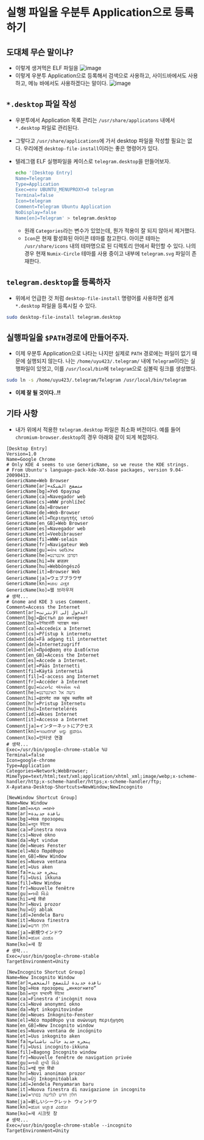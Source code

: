 # 실행 파일을 우분투 Application으로 등록하기

## 도대체 무슨 말이냐?
- 이렇게 생겨먹은 ELF 파일을
![image](https://cloud.githubusercontent.com/assets/8033320/20421866/18f3a680-adaa-11e6-93fc-b2fa5534e662.png)
- 이렇게 우분투 Application으로 등록해서 검색으로 사용하고, 사이드바에서도 사용하고, 메뉴 바에서도 사용하겠다는 말이다.
![image](https://cloud.githubusercontent.com/assets/8033320/20421934/89f79fb2-adaa-11e6-8fc6-91ea11016455.png)

## `*.desktop` 파일 작성
- 우분투에서 Application 목록 관리는 `/usr/share/applicatons` 내에서 `*.desktop` 파일로 관리된다.
- 그렇다고 `/usr/share/applications`에 가서 desktop 파일을 작성할 필요는 없다. 우리에겐 `desktop-file-install`이라는 좋은 명령어가 있다.
- 텔레그램 ELF 실행파일을 케이스로 `telegram.desktop`을 만들어보자.

  ```bash
  echo '[Desktop Entry]
  Name=Telegram
  Type=Application
  Exec=env UBUNTU_MENUPROXY=0 telegram
  Terminal=false
  Icon=telegram
  Comment=Telegram Ubuntu Application
  NoDisplay=false
  Name[en]=Telegram' > telegram.desktop
  ```
  - 원래 `Categories`라는 변수가 있었는데, 뭔가 적용이 잘 되지 않아서 제거했다.
  - `Icon`은 현재 활성화된 아이콘 테마를 참고한다. 아이콘 테마는 `/usr/share/icons` 내의 테마명으로 된 디렉토리 안에서 확인할 수 있다. 나의 경우 현재 `Numix-Circle` 테마를 사용 중이고 내부에 `telegram.svg` 파일이 존재한다.

## `telegram.desktop`을 등록하자
- 위에서 언급한 것 처럼 `desktop-file-install` 명령어를 사용하면 쉽게 `*.desktop` 파일을 등록시킬 수 있다.
```bash
sudo desktop-file-install telegram.desktop
```

## 실행파일을 `$PATH`경로에 만들어주자.
- 이제 우분투 Application으로 나타는 나지만 실제로 `PATH` 경로에는 파일이 없기 때문에 실행되지 않는다. 나는 `/home/uyu423/.telegram/` 내에 `Telegram`이라는 실행파일이 있엇고, 이를 `/usr/local/bin`에 `telegram`으로 심볼릭 링크를 생성했다.
```bash
sudo ln -s /home/uyu423/.telegram/Telegram /usr/local/bin/telegram
```
- **이제 잘 될 것이다..!!**

## 기타 사항
- 내가 위에서 적용한 `telegram.desktop` 파일은 최소화 버전이다. 예를 들어 `chromium-browser.desktop`의 경우 아래와 같이 되게 복잡하다.

```
[Desktop Entry]
Version=1.0
Name=Google Chrome
# Only KDE 4 seems to use GenericName, so we reuse the KDE strings.
# From Ubuntu's language-pack-kde-XX-base packages, version 9.04-20090413.
GenericName=Web Browser
GenericName[ar]=متصفح الشبكة
GenericName[bg]=Уеб браузър
GenericName[ca]=Navegador web
GenericName[cs]=WWW prohlížeč
GenericName[da]=Browser
GenericName[de]=Web-Browser
GenericName[el]=Περιηγητής ιστού
GenericName[en_GB]=Web Browser
GenericName[es]=Navegador web
GenericName[et]=Veebibrauser
GenericName[fi]=WWW-selain
GenericName[fr]=Navigateur Web
GenericName[gu]=વેબ બ્રાઉઝર
GenericName[he]=דפדפן אינטרנט
GenericName[hi]=वेब ब्राउज़र
GenericName[hu]=Webböngésző
GenericName[it]=Browser Web
GenericName[ja]=ウェブブラウザ
GenericName[kn]=ಜಾಲ ವೀಕ್ಷಕ
GenericName[ko]=웹 브라우저
# 생략...
# Gnome and KDE 3 uses Comment.
Comment=Access the Internet
Comment[ar]=الدخول إلى الإنترنت
Comment[bg]=Достъп до интернет
Comment[bn]=ইন্টারনেটটি অ্যাক্সেস করুন
Comment[ca]=Accedeix a Internet
Comment[cs]=Přístup k internetu
Comment[da]=Få adgang til internettet
Comment[de]=Internetzugriff
Comment[el]=Πρόσβαση στο Διαδίκτυο
Comment[en_GB]=Access the Internet
Comment[es]=Accede a Internet.
Comment[et]=Pääs Internetti
Comment[fi]=Käytä internetiä
Comment[fil]=I-access ang Internet
Comment[fr]=Accéder à Internet
Comment[gu]=ઇંટરનેટ ઍક્સેસ કરો
Comment[he]=גישה אל האינטרנט
Comment[hi]=इंटरनेट तक पहुंच स्थापित करें
Comment[hr]=Pristup Internetu
Comment[hu]=Internetelérés
Comment[id]=Akses Internet
Comment[it]=Accesso a Internet
Comment[ja]=インターネットにアクセス
Comment[kn]=ಇಂಟರ್ನೆಟ್ ಅನ್ನು ಪ್ರವೇಶಿಸಿ
Comment[ko]=인터넷 연결
# 생략...
Exec=/usr/bin/google-chrome-stable %U
Terminal=false
Icon=google-chrome
Type=Application
Categories=Network;WebBrowser;
MimeType=text/html;text/xml;application/xhtml_xml;image/webp;x-scheme-handler/http;x-scheme-handler/https;x-scheme-handler/ftp;
X-Ayatana-Desktop-Shortcuts=NewWindow;NewIncognito

[NewWindow Shortcut Group]
Name=New Window
Name[am]=አዲስ መስኮት
Name[ar]=نافذة جديدة
Name[bg]=Нов прозорец
Name[bn]=নতুন উইন্ডো
Name[ca]=Finestra nova
Name[cs]=Nové okno
Name[da]=Nyt vindue
Name[de]=Neues Fenster
Name[el]=Νέο Παράθυρο
Name[en_GB]=New Window
Name[es]=Nueva ventana
Name[et]=Uus aken
Name[fa]=پنجره جدید
Name[fi]=Uusi ikkuna
Name[fil]=New Window
Name[fr]=Nouvelle fenêtre
Name[gu]=નવી વિંડો
Name[hi]=नई विंडो
Name[hr]=Novi prozor
Name[hu]=Új ablak
Name[id]=Jendela Baru
Name[it]=Nuova finestra
Name[iw]=חלון חדש
Name[ja]=新規ウインドウ
Name[kn]=ಹೊಸ ವಿಂಡೊ
Name[ko]=새 창
# 생략...
Exec=/usr/bin/google-chrome-stable
TargetEnvironment=Unity

[NewIncognito Shortcut Group]
Name=New Incognito Window
Name[ar]=نافذة جديدة للتصفح المتخفي
Name[bg]=Нов прозорец „инкогнито“
Name[bn]=নতুন ছদ্মবেশী উইন্ডো
Name[ca]=Finestra d'incògnit nova
Name[cs]=Nové anonymní okno
Name[da]=Nyt inkognitovindue
Name[de]=Neues Inkognito-Fenster
Name[el]=Νέο παράθυρο για ανώνυμη περιήγηση
Name[en_GB]=New Incognito window
Name[es]=Nueva ventana de incógnito
Name[et]=Uus inkognito aken
Name[fa]=پنجره جدید حالت ناشناس
Name[fi]=Uusi incognito-ikkuna
Name[fil]=Bagong Incognito window
Name[fr]=Nouvelle fenêtre de navigation privée
Name[gu]=નવી છુપી વિંડો
Name[hi]=नई गुप्त विंडो
Name[hr]=Novi anoniman prozor
Name[hu]=Új Inkognitóablak
Name[id]=Jendela Penyamaran baru
Name[it]=Nuova finestra di navigazione in incognito
Name[iw]=חלון חדש לגלישה בסתר
Name[ja]=新しいシークレット ウィンドウ
Name[kn]=ಹೊಸ ಅಜ್ಞಾತ ವಿಂಡೋ
Name[ko]=새 시크릿 창
# 생략...
Exec=/usr/bin/google-chrome-stable --incognito
TargetEnvironment=Unity
```
